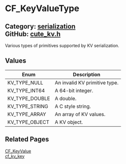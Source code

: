 # CF_KeyValueType

Category: [serialization](https://github.com/RandyGaul/cute_framework/blob/master/docs/api_reference?id=serialization)  
GitHub: [cute_kv.h](https://github.com/RandyGaul/cute_framework/blob/master/include/cute_kv.h)  
---

Various types of primitives supported by KV serialization.

## Values

Enum | Description
--- | ---
KV_TYPE_NULL | An invalid KV primitive type.
KV_TYPE_INT64 | A 64-bit integer.
KV_TYPE_DOUBLE | A double.
KV_TYPE_STRING | A C style string.
KV_TYPE_ARRAY | An array of KV values.
KV_TYPE_OBJECT | A KV object.

## Related Pages

[CF_KeyValue](https://github.com/RandyGaul/cute_framework/blob/master/docs/serialization/cf_keyvalue.md)  
[cf_kv_key](https://github.com/RandyGaul/cute_framework/blob/master/docs/serialization/cf_kv_key.md)  
